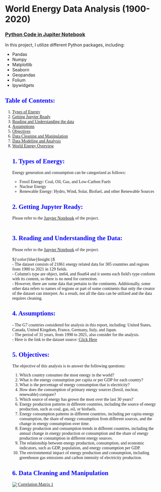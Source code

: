 # World Energy Data Analysis (1900-2020)
### <a href="https://github.com/hamid-rahbar/WorldEnergyDataAnalysisPython/blob/main/World.Energy.Data.Analysis.Non.Interactive.ipynb">Python Code in Jupiter Notebook</a>
In this project, I utilize different Python packages, including:
- Pandas
- Numpy
- Matplotlib
- Seaborn
- Geopandas
- Folium
- Ipywidgets

<h2>   
    <font color = blue >
        <span style='font-family:Georgia'>
            Table of Contents:
        </span>   
    </font>    
</h2>
<span style='font-family:Georgia'>
    <ol>
        <li><a href='#TypesOfEnergy'>Types of Energy</a></li>
        <li><a href='#GetReady'>Getting Jupyter Ready</a></li>
        <li><a href='#Importing'>Reading and Understanding the data</a></li>
        <li><a href='#Assumptions'>Assumptions</a></li>
        <li><a href='#Objectives'>Objectives</a></li>
        <li><a href='#Cleaning'>Data Cleaning and Manipulation</a></li>
        <li><a href='#Modeling'>Data Modeling and Analysis</a></li>
        <li><a href='#Overview'>World Energy Overview</a></li>
</span>
  
<a id="TypesOfEnergy"></a>
<h2>   
    <font color = blue>
        <span>
            1. Types of Energy:
        </span>   
    </font>    
</h2>
    
Energy generation and consumption can be categorized as follows: <br>
- Fossil Energy: Coal, Oil, Gas, and Low-Carbon Fuels <br>
- Nuclear Energy <br>
- Renewable Energy: Hydro, Wind, Solar, Biofuel, and other Renewable Sources
  
<a id="GetReady"></a>
<h2>   
    <font color = blue>
        <span>
            2. Getting Jupyter Ready:
        </span>   
    </font>    
</h2>
Please refer to the <a href="https://github.com/hamid-rahbar/WorldEnergyDataAnalysisPython/blob/main/World.Energy.Data.Analysis.Non.Interactive.ipynb">Jupyter Notebook</a> of the project. <br><br>
    
<a id="Importing"></a>
<h2>   
    <font color = blue>
        <span>
            3. Reading and Understanding the Data:
        </span>   
    </font>    
</h2>
Please refer to the <a href="https://github.com/hamid-rahbar/WorldEnergyDataAnalysisPython/blob/main/World.Energy.Data.Analysis.Non.Interactive.ipynb">Jupyter Notebook</a> of the project. <br><br>
    
<div class="alert alert-block alert-info">
    <span>
        ${\color{blue}Insight:}$<br>
        - The dataset consists of 21861 energy related data for 305 countries and regions from 1900 to 2021 in 129 fields.<br>
        - Column's type are object, int64, and float64 and it seems each field's type conform with its content, so there is no need for correction.<br>
        - However, there are some data that pertains to the continents. Additionally, some other data refers to names of regions or part of some continents that only the creator of the dataset can interpret. As a result, not all the data can be utilized and the data requires cleaning.<br>
    </span>  
</div>
 
<a id="Assumptions"></a>
<h2>   
    <font color = blue>
        <span>
            4. Assumptions:
        </span>   
    </font>    
</h2>
- The G7 countries considered for analysis in this report, including: United States, Canada, United Kingdom, France, Germany, Italy, and Japan.<br>
- The period of 31 years, from 1990 to 2021, also consider for the analysis.<br>
- Here is the link to the dataset source: <a href='https://github.com/hamid-rahbar/WorldEnergyDataAnalysisPython/blob/main/owid-energy-data.csv'> Click Here </a> <br>

<a id="Objectives"></a>
<h2>   
    <font color = blue>
        <span>
            5. Objectives:
        </span>   
    </font>    
</h2>    

The objective of this analysis is to answer the following questions: <br>
1. Which country consumes the most energy in the world?
2. What is the energy consumption per capita or per GDP for each country?
3. What is the percentage of energy consumption that is electricity?
4. How does the consumption of primary energy sources (fossil, nuclear, renewable) compare?
5. Which source of energy has grown the most over the last 30 years?
6. Energy production patterns in different countries, including the source of energy production, such as coal, gas, oil, or biofuels.
7. Energy consumption patterns in different countries, including per capita energy consumption, the share of energy consumption from different sources, and the change in energy consumption over time.
8. Energy production and consumption trends in different countries, including the annual change in energy production or consumption and the share of energy production or consumption in different energy sources.
9. The relationship between energy production, consumption, and economic indicators, such as GDP, population, and energy consumption per GDP.
10. The environmental impact of energy production and consumption, including greenhouse gas emissions and carbon intensity of electricity production.
    
    
<a id="Cleaning"></a>
<h2>   
    <font color = blue>
        <span>
            6. Data Cleaning and Manipulation
        </span>   
    </font>    
</h2>
    
<a href="https://github.com/hamid-rahbar/WorldEnergyDataAnalysisPython/blob/main/Plots/P.6.1.1.Jpg">Correlation Matrix 1<img align="left" width="auto" height="auto" src="https://github.com/hamid-rahbar/WorldEnergyDataAnalysisPython/blob/main/Plots/P.6.1.1.Jpg"></a>
